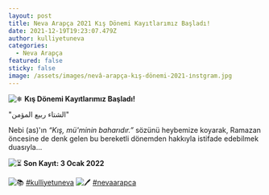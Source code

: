 ```yaml
---
layout: post
title: Neva Arapça 2021 Kış Dönemi Kayıtlarımız Başladı!
date: 2021-12-19T19:23:07.479Z
author: kulliyetuneva
categories:
  - Neva Arapça
featured: false
sticky: false
image: /assets/images/nevâ-arapça-kış-dönemi-2021-i̇nstgram.jpg
---
```

<!--StartFragment-->

![❄](https://www.facebook.com/images/emoji.php/v9/t2e/1/16/2744.png) **Kış Dönemi Kayıtlarımız Başladı!**

"الشتاء ربيع المؤمن"

Nebi (as)'ın *“Kış, mü'minin baharıdır.”* sözünü heybemize koyarak, Ramazan öncesine de denk gelen bu bereketli dönemden hakkıyla istifade edebilmek duasıyla...

![⏳](https://www.facebook.com/images/emoji.php/v9/tb7/1/16/23f3.png) **Son Kayıt: 3 Ocak 2022**

![📚](https://www.facebook.com/images/emoji.php/v9/t49/1/16/1f4da.png) [\#kulliyetuneva](https://www.facebook.com/hashtag/kulliyetuneva?__eep__=6&__cft__[0]=AZW-vpgUPrQVxlPqbgKM4Qo9ZDWNIQNjakaF86S74Gos0uZJSE8G2TdgSzLPC9VwA1xKgfRGY8dqfGzeV0YQCRRRudtgSBq0ChCsTQYfoY8OQAx2m_yLkw4Yi8zk6rTJA4s&__tn__=*NK-R) ![🖊](https://www.facebook.com/images/emoji.php/v9/t36/1/16/1f58a.png) [\#nevaarapca](https://www.facebook.com/hashtag/nevaarapca?__eep__=6&__cft__[0]=AZW-vpgUPrQVxlPqbgKM4Qo9ZDWNIQNjakaF86S74Gos0uZJSE8G2TdgSzLPC9VwA1xKgfRGY8dqfGzeV0YQCRRRudtgSBq0ChCsTQYfoY8OQAx2m_yLkw4Yi8zk6rTJA4s&__tn__=*NK-R)

<!--EndFragment-->